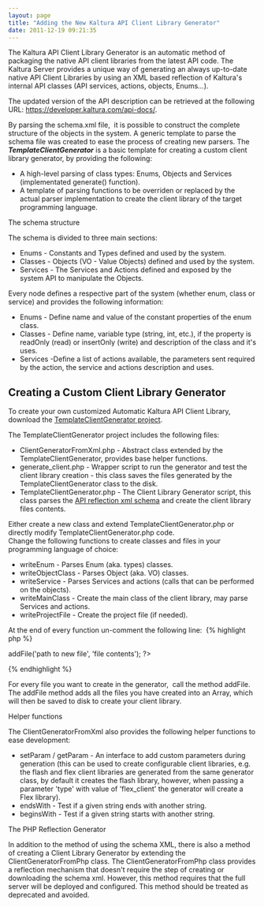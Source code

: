 ```yaml
---
layout: page
title: "Adding the New Kaltura API Client Library Generator"
date: 2011-12-19 09:21:35
---
```


The Kaltura API Client Library Generator is an automatic method of packaging the native API client libraries from the latest API code. The Kaltura Server provides a unique way of generating an always up-to-date native API Client Libraries by using an XML based reflection of Kaltura's internal API classes (API services, actions, objects, Enums...).

The updated version of the API description can be retrieved at the following URL: https://developer.kaltura.com/api-docs/.

By parsing the schema.xml file,  it is possible to construct the complete structure of the objects in the system. A generic template to parse the schema file was created to ease the process of creating new parsers. The ***TemplateClientGenerator*** is a basic template for creating a custom client library generator, by providing the following:

*   A high-level parsing of class types: Enums, Objects and Services (implementated generate() function).
*   A template of parsing functions to be overriden or replaced by the actual parser implementation to create the client library of the target programming language.

<p class="mce-heading-2">
  The schema structure
</p>

The schema is divided to three main sections:

*   Enums - Constants and Types defined and used by the system.
*   Classes - Objects (VO - Value Objects) defined and used by the system.
*   Services - The Services and Actions defined and exposed by the system API to manipulate the Objects.

Every node defines a respective part of the system (whether enum, class or service) and provides the following information:

*   Enums - Define name and value of the constant properties of the enum class.
*   Classes - Define name, variable type (string, int, etc.), if the property is readOnly (read) or insertOnly (write) and description of the class and it's uses.
*   Services -Define a list of actions available, the parameters sent required by the action, the service and actions description and uses.

## Creating a Custom Client Library Generator  

To create your own customized Automatic Kaltura API Client Library, download the <a href="http://knowledge.kaltura.com/sites/default/files/dl_resources/client-library-generator-template.zip" target="_blank">TemplateClientGenerator project</a>. 

The TemplateClientGenerator project includes the following files:

*   ClientGeneratorFromXml.php - Abstract class extended by the TemplateClientGenerator, provides base helper functions.
*   generate_client.php - Wrapper script to run the generator and test the client library creation - this class saves the files generated by the TemplateClientGenerator class to the disk.
*   TemplateClientGenerator.php - The Client Library Generator script, this class parses the <a href="http://www.kaltura.com/api_v3/api_schema.php" target="_blank">API reflection xml schema</a> and create the client library files contents.

<div>
  <div>
    Either create a new class and extend TemplateClientGenerator.php or directly modify TemplateClientGenerator.php code.
  </div>
  
  <div>
    Change the following functions to create classes and files in your programming language of choice:
  </div>
  
  <div>
    <ul>
      <li>
        writeEnum - Parses Enum (aka. types) classes.
      </li>
      <li>
        writeObjectClass - Parses Object (aka. VO) classes.
      </li>
      <li>
        writeService - Parses Services and actions (calls that can be performed on the objects).
      </li>
      <li>
        writeMainClass - Create the main class of the client library, may parse Services and actions.
      </li>
      <li>
        writeProjectFile - Create the project file (if needed).
      </li>
    </ul>
  </div>
</div>

At the end of every function un-comment the following line: 
{% highlight php %}
<?php
$this->addFile('path to new file', 'file contents');
?>
{% endhighlight %}

For every file you want to create in the generator,  call the method addFile. The addFile method adds all the files you have created into an Array, which will then be saved to disk to create your client library.

<p class="mce-heading-3">
  Helper functions
</p>

The ClientGeneratorFromXml also provides the following helper functions to ease development:

*   setParam / getParam - An interface to add custom parameters during generation (this can be used to create configurable client libraries, e.g. the flash and flex client libraries are generated from the same generator class, by default it creates the flash library, however, when passing a parameter 'type' with value of 'flex_client' the generator will create a Flex library).
*   endsWith - Test if a given string ends with another string.
*   beginsWith - Test if a given string starts with another string.

<p class="mce-heading-2">
  The PHP Reflection Generator
</p>

In addition to the method of using the schema XML, there is also a method of creating a Client Library Generator by extending the ClientGeneratorFromPhp class. The ClientGeneratorFromPhp class provides a reflection mechanism that doesn't require the step of creating or downloading the schema xml. However, this method requires that the full server will be deployed and configured. This method should be treated as deprecated and avoided.
